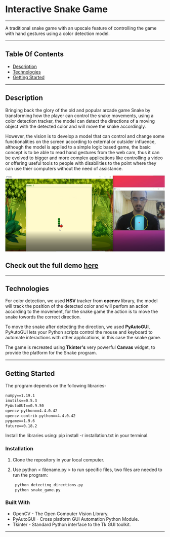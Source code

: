 # Interactive Snake Game

_____


<!-- ## Contributers: 

* Dana Abbadi
* Yazan Alshikha 
* Abedalaziz Alissa -->

<!-- ___________ -->

A traditional snake game with an upscale feature of controlling the game with hand gestures using a color detection model.

______

## Table Of Contents

* [Description](#desc)
* [Technologies](#tech)
* [Getting Started](#start)

_________


<a name="desc"></a>

## Description

Bringing back the glory of the old and popular arcade game Snake by transforming how the player can control the snake movements, using a color detection tracker, the model can detect the directions of a moving object with the detected color and will move the snake accordingly.  

However, the vision is to develop a model that can control and change some functionalities on the screen according to external or outsider influence, although the model is applied to a simple logic based game, the basic concept is to be able to read hand gestures from the web cam, thus it can be evolved to bigger and more complex applications like controlling a video or offering useful tools to people with disabilities to the point where they can use thier computers without the need of assistance.

![img](assets/documentation.PNG)

## Check out the full demo [here](https://youtu.be/vC_WkbWj_48)

____________

<a name="tech"></a>

## Technologies

For color detection, we used **HSV** tracker from **opencv** library, the model will track the position of the detected color and will perfom an action according to the movement, for the snake game the action is to move the snake towords the correct direction.

To move the snake after detecting the direction, we used **PyAutoGUI**, PyAutoGUI lets your Python scripts control the mouse and keyboard to automate interactions with other applications, in this case the snake game.

The game is recreated using **Tkinter's** very powerful **Canvas** widget, to provide the platform for the Snake program.

_______________

<a name="start"></a>


## Getting Started

The program depends on the following libraries-

    numpy==1.19.1
    imutils==0.5.3
    PyAutoGUI==0.9.50
    opencv-python==4.4.0.42
    opencv-contrib-python==4.4.0.42
    pygame==1.9.6
    future==0.18.2
    

Install the libraries using: pip install -r installation.txt in your terminal.

### Installation

1. Clone the repository in your local computer.
2. Use python < filename.py > to run specific files, two files are needed to run the program:

        python detecting_directions.py
        python snake_game.py



### Built With

* OpenCV - The Open Computer Vision Library.
* PyAutoGUI - Cross platform GUI Automation Python Module.
* Tkinter - Standard Python interface to the Tk GUI toolkit.

____________






  

